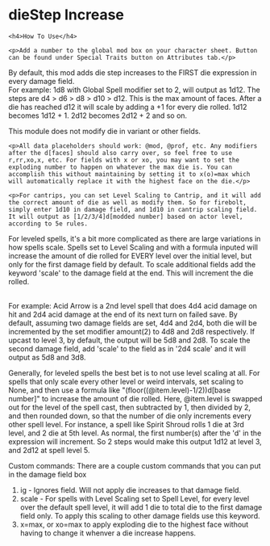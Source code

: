 # dieStep Increase


    <h4>How To Use</h4>

    <p>Add a number to the global mod box on your character sheet. Button can be found under Special Traits button on Attributes tab.</p>
   <p>By default, this mod adds die step increases to the FIRST die expression in every damage field.<br/>
    For example: 1d8 with Global Spell modifier set to 2, will output as 1d12. The steps are d4 > d6 > d8 > d10 > d12. This is the max amount of faces. After a die has reached d12 it will scale by adding a +1 for every die rolled. 1d12 becomes 1d12 + 1. 2d12 becomes 2d12 + 2 and so on.
    </p>
    <p>This module does not modify die in variant or other fields.</p>

    <p>All data placeholders should work: @mod, @prof, etc. Any modifiers after the d[faces] should also carry over, so feel free to use r,rr,xo,x, etc. For fields with x or xo, you may want to set the exploding number to happen on whatever the max die is. You can accomplish this without maintaining by setting it to x(o)=max which will automatically replace it with the highest face on the die.</p>

    <p>For cantrips, you can set Level Scaling to Cantrip, and it will add the correct amount of die as well as modify them. So for firebolt, simply enter 1d10 in damage field, and 1d10 in cantrip scaling field. It will output as [1/2/3/4]d[modded number] based on actor level, according to 5e rules.
</p>
    <p>For leveled spells, it's a bit more complicated as there are large variations in how spells scale. Spells set to Level Scaling and with a formula inputed will increase the amount of die rolled for EVERY level over the initial level, but only for the first damage field by default. To scale additional fields add the keyword 'scale' to the damage field at the end. This will increment the die rolled.
</p>
    <br/>For example: Acid Arrow is a 2nd level spell that does 4d4 acid damage on hit and 2d4 acid damage at the end of its next turn on failed save. By default, assuming two damage fields are set, 4d4 and 2d4, both die will be incremented by the set modifier amount(2) to 4d8 and 2d8 respectively. If upcast to level 3, by default, the output will be 5d8 and 2d8. To scale the second damage field, add 'scale' to the field as in '2d4 scale' and it will output as 5d8 and 3d8.
    </p>
   <p> Generally, for leveled spells the best bet is to not use level scaling at all. For spells that only scale every other level or weird intervals, set scaling to None, and then use a formula like "(floor((@item.level)-1/2))d[base number]" to increase the amount of die rolled. Here, @item.level is swapped out for the level of the spell cast, then subtracted by 1, then divided by 2, and then rounded down, so that the number of die only increments every other spell level. For instance, a spell like Spirit Shroud rolls 1 die at 3rd level, and 2 die at 5th level. As normal, the first number(s) after the 'd' in the expression will increment. So 2 steps would make this output 1d12 at level 3, and 2d12 at spell level 5.
</p>
<p>
    Custom commands:
    There are a couple custom commands that you can put in the damage field box
<ol>
    <li>ig  -  Ignores field. Will not apply die increases to that damage field.
</li>
    <li> scale - For spells with Level Scaling set to Spell Level, for every level over the default spell level, it will add 1 die to total die to the first damage field only. To apply this scaling to other damage fields use this keyword.
</li>
    <li> x=max, or xo=max to apply exploding die to the highest face without having to change it whenver a die increase happens.
    </li>
    </p>
